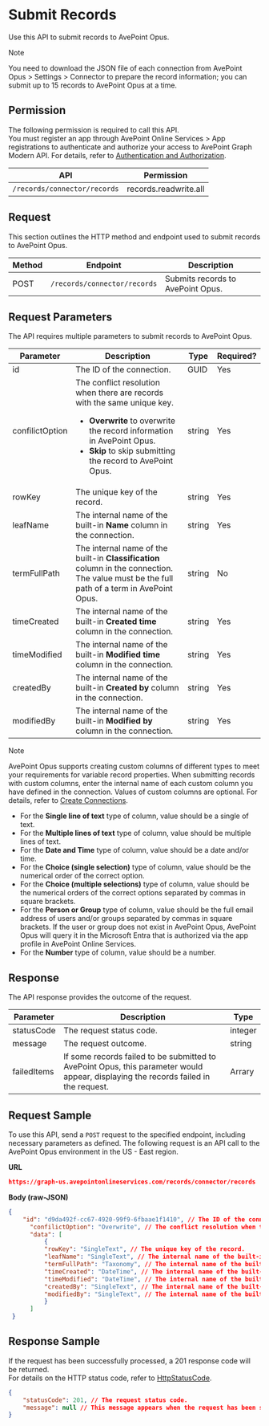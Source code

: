 # Submit Records  

Use this API to submit records to AvePoint Opus.   
> [!NOTE]
> You need to download the JSON file of each connection from AvePoint Opus > Settings > Connector to prepare the record information; you can submit up to 15 records to AvePoint Opus at a time.  

## Permission

The following permission is required to call this API.  
You must register an app through AvePoint Online Services > App registrations to authenticate and authorize your access to AvePoint Graph Modern API. For details, refer to [Authentication and Authorization](https://learn.avepoint.com/docs/Use-AvePoint-Graph-Modern-API.html#authentication-and-authorization).

| API    | Permission  |
|-------------------|---------------------|
| `/records/connector/records` |  records.readwrite.all |

## Request

This section outlines the HTTP method and endpoint used to submit records to AvePoint Opus.  

| Method | Endpoint | Description |
| --- | --- | --- |
| POST | `/records/connector/records` | Submits records to AvePoint Opus. |

## Request Parameters

The API requires multiple parameters to submit records to AvePoint Opus.  

|Parameter|Description | Type|Required?|
|---|---|---|---|
|id|The ID of the connection. |GUID|Yes|
|confilictOption|The conflict resolution when there are records with the same unique key.<ul><li> **Overwrite** to overwrite the record information in AvePoint Opus.</li><li> **Skip** to skip submitting the record to AvePoint Opus. </li></ul>|string|Yes|
|rowKey|The unique key of the record.|string|Yes|
|leafName|The internal name of the built-in **Name** column in the connection.|string|Yes|
|termFullPath|The internal name of the built-in **Classification**  column in the connection. The value must be the full path of a term in AvePoint Opus.|string|No|
|timeCreated| The internal name of the built-in **Created time** column in the connection. |string |Yes|  
|timeModified|The internal name of the built-in **Modified time** column in the connection. |string|Yes|
|createdBy|The internal name of the built-in **Created by** column in the connection.|string|Yes|
|modifiedBy|The internal name of the built-in **Modified by** column in the connection. |string|Yes|  

[comment: the confilictOption in the response contains spelling error, but we have to keep it now]: #

> [!NOTE] 
> AvePoint Opus supports creating custom columns of different types to meet your requirements for variable record properties. When submitting records with custom columns, enter the internal name of each custom column you have defined in the connection. Values of custom columns are optional. For details, refer to [Create Connections](https://cdn.avepoint.com/assets/webhelp/avepoint-opus/index.htm#!Documents/createconnections.htm).
>- For the **Single line of text** type of column, value should be a single of text. 
>- For the **Multiple lines of text** type of column, value should be multiple lines of text. 
>- For the **Date and Time** type of column, value should be a date and/or time. 
>- For the **Choice (single selection)** type of column, value should be the numerical order of the correct option. 
>- For the **Choice (multiple selections)** type of column, value should be the numerical orders of the correct options separated by commas in square brackets. 
>- For the **Person or Group** type of column, value should be the full email address of users and/or groups separated by commas in square brackets. If the user or group does not exist in AvePoint Opus, AvePoint Opus will query it in the Microsoft Entra that is authorized via the app profile in AvePoint Online Services. 
>- For the **Number** type of column, value should be a number.

## Response

The API response provides the outcome of the request. 

| Parameter |Description |Type | 
|-----|----------|--------| 
| statusCode | The request status code. | integer  | 
| message   | The request outcome.  | string  | 
| failedItems | If some records failed to be submitted to AvePoint Opus, this parameter would appear, displaying the records failed in the request. | Arrary|

## Request Sample

To use this API, send a `POST` request to the specified endpoint, including necessary parameters as defined. The following request is an API call to the AvePoint Opus environment in the US - East region. 

**URL**

```json
https://graph-us.avepointonlineservices.com/records/connector/records
```
**Body (raw-JSON)**

```json
{  
    "id": "d9da492f-cc67-4920-99f9-6fbaae1f1410", // The ID of the connection.
      "confilictOption": "Overwrite", // The conflict resolution when there are records with the same unique key. Overwrite is to overwrite the record information in AvePoint Opus.
      "data": [
          {
          "rowKey": "SingleText", // The unique key of the record.
          "leafName": "SingleText", // The internal name of the built-in Name column in the connection.
          "termFullPath": "Taxonomy", // The internal name of the built-in Classification column in the connection.
          "timeCreated": "DateTime", // The internal name of the built-in Created time column in the connection. 
          "timeModified": "DateTime", // The internal name of the built-in Modified time column in the connection.
          "createdBy": "SingleText", // The internal name of the built-in Created by column in the connection.
          "modifiedBy": "SingleText", // The internal name of the built-in Modified by column in the connection.
          }
      ]
 }
```

## Response Sample

If the request has been successfully processed, a 201 response code will be returned.  
For details on the HTTP status code, refer to [HttpStatusCode](https://learn.avepoint.com/docs/Use-AvePoint-Graph-Modern-API.html#http-status-code).  

```json
{
    "statusCode": 201, // The request status code.
    "message": null // This message appears when the request has been successfully processed.
}
```